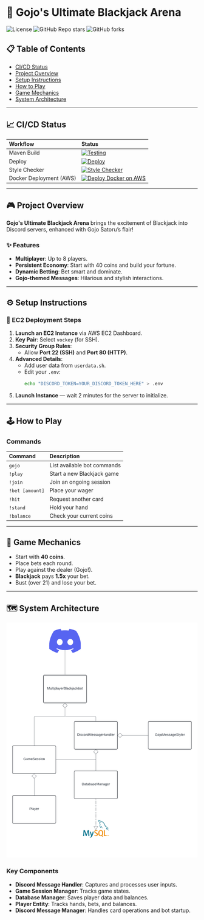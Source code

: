 # 🎲 Gojo's Ultimate Blackjack Arena

![License](https://img.shields.io/github/license/cs220s25/Aiden-Sean-Kris?style=flat-square)
![GitHub Repo stars](https://img.shields.io/github/stars/cs220s25/Aiden-Sean-Kris?style=flat-square)
![GitHub forks](https://img.shields.io/github/forks/cs220s25/Aiden-Sean-Kris?style=flat-square)

## 📋 Table of Contents
- [CI/CD Status](#-cicd-status)
- [Project Overview](#-project-overview)
- [Setup Instructions](#️-setup-instructions)
- [How to Play](#-how-to-play)
- [Game Mechanics](#-game-mechanics)
- [System Architecture](#-system-architecture)

---

## 📈 CI/CD Status

| Workflow | Status |
|:---|:---|
| Maven Build | [![Testing](https://github.com/cs220s25/Aiden-Sean-Kris/actions/workflows/maven-build.yml/badge.svg)](https://github.com/cs220s25/Aiden-Sean-Kris/actions/workflows/maven-build.yml) |
| Deploy | [![Deploy](https://github.com/cs220s25/Aiden-Sean-Kris/actions/workflows/deploy.yml/badge.svg)](https://github.com/cs220s25/Aiden-Sean-Kris/actions/workflows/deploy.yml) |
| Style Checker | [![Style Checker](https://github.com/cs220s25/Aiden-Sean-Kris/actions/workflows/style-checker.yml/badge.svg)](https://github.com/cs220s25/Aiden-Sean-Kris/actions/workflows/style-checker.yml) |
| Docker Deployment (AWS) | [![Deploy Docker on AWS](https://github.com/cs220s25/Aiden-Sean-Kris/actions/workflows/dockerEC2Deploy.yml/badge.svg)](https://github.com/cs220s25/Aiden-Sean-Kris/actions/workflows/dockerEC2Deploy.yml) |

---

## 🎮 Project Overview

**Gojo's Ultimate Blackjack Arena** brings the excitement of Blackjack into Discord servers, enhanced with Gojo Satoru’s flair!

### ✨ Features
- **Multiplayer**: Up to 8 players.
- **Persistent Economy**: Start with 40 coins and build your fortune.
- **Dynamic Betting**: Bet smart and dominate.
- **Gojo-themed Messages**: Hilarious and stylish interactions.

---

## ⚙️ ️Setup Instructions

### 🚀 EC2 Deployment Steps
1. **Launch an EC2 Instance** via AWS EC2 Dashboard.
2. **Key Pair**: Select `vockey` (for SSH).
3. **Security Group Rules**:
   - Allow **Port 22 (SSH)** and **Port 80 (HTTP)**.
4. **Advanced Details**:
   - Add user data from `userdata.sh`.
   - Edit your `.env`:
     ```bash
     echo "DISCORD_TOKEN=YOUR_DISCORD_TOKEN_HERE" > .env
     ```
5. **Launch Instance** — wait 2 minutes for the server to initialize.

---

## 🕹️ How to Play

### Commands
| Command | Description |
|:---|:---|
| `gojo` | List available bot commands |
| `!play` | Start a new Blackjack game |
| `!join` | Join an ongoing session |
| `!bet [amount]` | Place your wager |
| `!hit` | Request another card |
| `!stand` | Hold your hand |
| `!balance` | Check your current coins |

---

## 🧩 Game Mechanics

- Start with **40 coins**.
- Place bets each round.
- Play against the dealer (Gojo!).
- **Blackjack** pays **1.5x** your bet.
- Bust (over 21) and lose your bet.

---

## 🗺️ System Architecture

![System Diagram](src/main/java/DiscordUML.png)

### Key Components
- **Discord Message Handler**: Captures and processes user inputs.
- **Game Session Manager**: Tracks game states.
- **Database Manager**: Saves player data and balances.
- **Player Entity**: Tracks hands, bets, and balances.
- **Discord Message Manager**: Handles card operations and bot startup.
